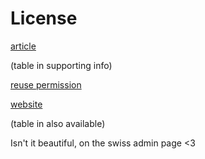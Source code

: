 # License

[article](https://pubs.acs.org/doi/10.1021/acs.jafc.8b01639)

(table in supporting info)

[reuse permission](https://pubs.acs.org/page/copyright/permissions.html)

<!-- This website is no longer accessible -->
<!-- [website](https://www.agroscope.admin.ch/agroscope/en/home/publications/apps/tppt.html) -->
[website](https://opendata.swiss/en/dataset/giftpflanzen-phytotoxin-datenbank)


(table in also available)

Isn't it beautiful, on the swiss admin page <3


